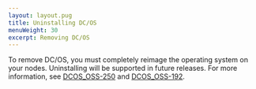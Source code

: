 ```yaml
---
layout: layout.pug
title: Uninstalling DC/OS
menuWeight: 30
excerpt: Removing DC/OS
---
```


To remove DC/OS, you must completely reimage the operating system on your nodes. Uninstalling will be supported in future releases. For more information, see [DCOS_OSS-250](https://jira.mesosphere.com/browse/DCOS_OSS-250) and [DCOS_OSS-192](https://jira.mesosphere.com/browse/DCOS_OSS-192).

